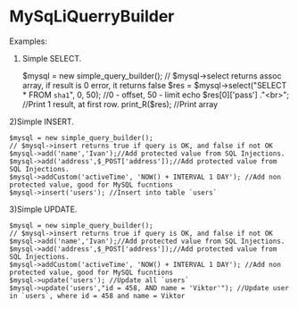 MySqLiQuerryBuilder
===================

Examples:

1) Simple SELECT.

    $mysql = new simple_query_builder();
    // $mysql->select returns assoc array, if result is 0 error, it returns false
    $res = $mysql->select("SELECT * FROM `sha1`", 0, 50); //0 - offset, 50 - limit
    echo $res[0]['pass'] ."<br>"; //Print 1 result, at first row.
    print_R($res); //Print array
    
2)Simple INSERT.

    $mysql = new simple_query_builder();
    // $mysql->insert returns true if query is OK, and false if not OK
    $mysql->add('name','Ivan');//Add protected value from SQL Injections.
    $mysql->add('address',$_POST['address']);//Add protected value from SQL Injections.
    $mysql->addCustom('activeTime', 'NOW() + INTERVAL 1 DAY'); //Add non protected value, good for MySQL fucntions
    $mysql->insert('users'); //Insert into table `users`
    
3)Simple UPDATE.

    $mysql = new simple_query_builder();
    // $mysql->insert returns true if query is OK, and false if not OK 
    $mysql->add('name','Ivan');//Add protected value from SQL Injections.
    $mysql->add('address',$_POST['address']);//Add protected value from SQL Injections.
    $mysql->addCustom('activeTime', 'NOW() + INTERVAL 1 DAY'); //Add non protected value, good for MySQL fucntions
    $mysql->update('users'); //Update all `users`
    $mysql->update('users',"id = 458, AND name = 'Viktor'"); //Update user in `users`, where id = 458 and name = Viktor
